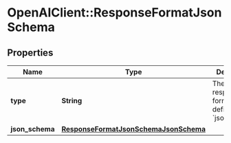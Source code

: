 # OpenAIClient::ResponseFormatJsonSchema

## Properties
Name | Type | Description | Notes
------------ | ------------- | ------------- | -------------
**type** | **String** | The type of response format being defined: &#x60;json_schema&#x60; | 
**json_schema** | [**ResponseFormatJsonSchemaJsonSchema**](ResponseFormatJsonSchemaJsonSchema.md) |  | 

